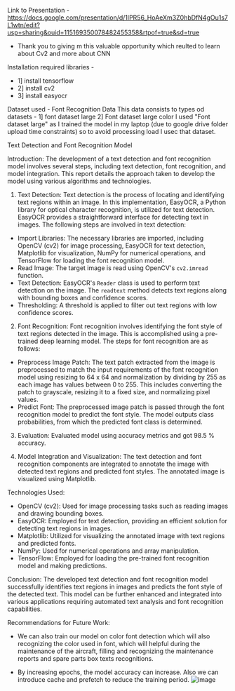 Link to Presentation - https://docs.google.com/presentation/d/1lPR56_HoAeXm3Z0hbDfN4gOu1s7L1wtn/edit?usp=sharing&ouid=115169350078482455358&rtpof=true&sd=true
* Thank you to giving m this valuable opportunity which reulted to learn about Cv2 and more about CNN

Installation required libraries - 
* 1] install tensorflow
* 2] install cv2
* 3] install easyocr

Dataset used - Font Recognition Data
This data consists to types od datasets - 1] font dataset large   2] Font dataset large color
I used "Font dataset large" as I trained the model in my laptop (due to google drive folder upload time constraints) so to avoid processing load I usec that dataset.


Text Detection and Font Recognition Model

Introduction:
The development of a text detection and font recognition model involves several steps, including text detection, font recognition, and model integration. This report details the approach taken to develop the model using various algorithms and technologies.

1. Text Detection:
Text detection is the process of locating and identifying text regions within an image. In this implementation, EasyOCR, a Python library for optical character recognition, is utilized for text detection. EasyOCR provides a straightforward interface for detecting text in images. The following steps are involved in text detection:

- Import Libraries: The necessary libraries are imported, including OpenCV (cv2) for image processing, EasyOCR for text detection, Matplotlib for visualization, NumPy for numerical operations, and TensorFlow for loading the font recognition model.
- Read Image: The target image is read using OpenCV's `cv2.imread` function.
- Text Detection: EasyOCR's `Reader` class is used to perform text detection on the image. The `readtext` method detects text regions along with bounding boxes and confidence scores.
- Thresholding: A threshold is applied to filter out text regions with low confidence scores.

2. Font Recognition:
Font recognition involves identifying the font style of text regions detected in the image. This is accomplished using a pre-trained deep learning model. The steps for font recognition are as follows:

- Preprocess Image Patch: The text patch extracted from the image is preprocessed to match the input requirements of the font recognition model using resizing to 64 x 64 and normalization by dividing by 255 as each image has values between 0 to 255. This includes converting the patch to grayscale, resizing it to a fixed size, and normalizing pixel values.
- Predict Font: The preprocessed image patch is passed through the font recognition model to predict the font style. The model outputs class probabilities, from which the predicted font class is determined.

3. Evaluation: Evaluated model using accuracy metrics and got 98.5 % accuracy.
  
4. Model Integration and Visualization:
The text detection and font recognition components are integrated to annotate the image with detected text regions and predicted font styles. The annotated image is visualized using Matplotlib.

Technologies Used:
- OpenCV (cv2): Used for image processing tasks such as reading images and drawing bounding boxes.
- EasyOCR: Employed for text detection, providing an efficient solution for detecting text regions in images.
- Matplotlib: Utilized for visualizing the annotated image with text regions and predicted fonts.
- NumPy: Used for numerical operations and array manipulation.
- TensorFlow: Employed for loading the pre-trained font recognition model and making predictions.

Conclusion:
The developed text detection and font recognition model successfully identifies text regions in images and predicts the font style of the detected text. This model can be further enhanced and integrated into various applications requiring automated text analysis and font recognition capabilities.

Recommendations for Future Work:
- We can also train our model on color font detection which will also recognizing the color used in font, which will helpful during the maintenance of the aircraft, filling and recognizing the maintenance reports and spare parts box texts recognitions.

- By increasing epochs, the model accuracy can increase. Also we can introduce cache and prefetch to reduce the training period.
![image](https://github.com/Rohit-Saswadkar/Font-Text-classification-project-using-CNN/assets/126965510/d035db70-44a3-463f-a921-93861eee7c7c)


